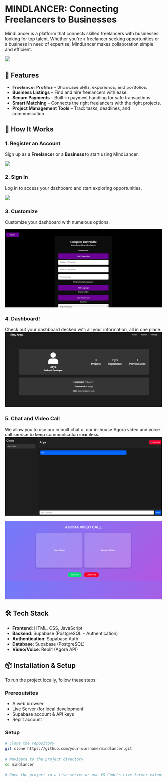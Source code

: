 # MINDLANCER: Connecting Freelancers to Businesses  

MindLancer is a platform that connects skilled freelancers with businesses looking for top talent. Whether you're a freelancer seeking opportunities or a business in need of expertise, MindLancer makes collaboration simple and efficient.  

![](https://github.com/Arihasaheadache/mindlancer/blob/main/img/1st%20page%20.png)

## 🚀 Features  

- **Freelancer Profiles** – Showcase skills, experience, and portfolios.  
- **Business Listings** – Find and hire freelancers with ease.  
- **Secure Payments** – Built-in payment handling for safe transactions.  
- **Smart Matching** – Connects the right freelancers with the right projects.  
- **Project Management Tools** – Track tasks, deadlines, and communication.  

## 🎯 How It Works  

### **1. Register an Account**  
Sign up as a **Freelancer** or a **Business** to start using MindLancer.  

![](https://github.com/Arihasaheadache/mindlancer/blob/main/img/regester.png)  

### **2. Sign In**  
Log in to access your dashboard and start exploring opportunities.  

![](https://github.com/Arihasaheadache/mindlancer/blob/main/img/loginpage.png) 

### **3. Customize**  
Customize your dashboard with numerous options.  

![](https://github.com/Arihasaheadache/HackIndia-Spark-3-2025-Terabytes/blob/main/img/option.png) 

### **4. Dashboard!**  
Check out your dashboard decked with all your information, all in one place.
![](https://github.com/Arihasaheadache/HackIndia-Spark-3-2025-Terabytes/blob/main/img/dash.png)

### **5. Chat and Video Call**  
We allow you to use our in built chat or our in-house Agora video and voice call service to keep communication seamless.
![Chat with People](https://github.com/Arihasaheadache/HackIndia-Spark-3-2025-Terabytes/blob/main/img/chat.png)



![Or call them up](https://github.com/Arihasaheadache/HackIndia-Spark-3-2025-Terabytes/blob/main/img/Screenshot%20from%202025-03-11%2006-52-47.png)

## 🛠 Tech Stack  

- **Frontend**: HTML, CSS, JavaScript  
- **Backend**: Supabase (PostgreSQL + Authentication)  
- **Authentication**: Supabase Auth  
- **Database**: Supabase (PostgreSQL)
- **Video/Voice**: Replit (Agora API) 

## 📦 Installation & Setup  

To run the project locally, follow these steps:  

### Prerequisites  
- A web browser  
- Live Server (for local development)  
- Supabase account & API keys
- Replit account

### Setup  

```bash
# Clone the repository
git clone https://github.com/your-username/mindlancer.git

# Navigate to the project directory
cd mindlancer

# Open the project in a live server or use VS Code's Live Server extension
```
